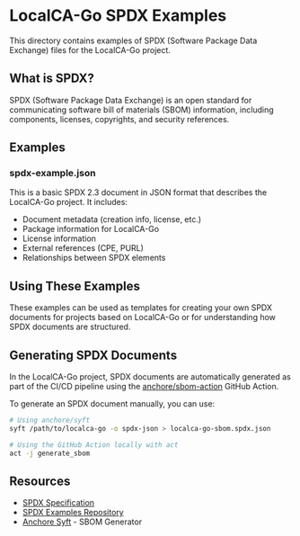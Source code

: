# LocalCA-Go SPDX Examples

This directory contains examples of SPDX (Software Package Data Exchange) files for the LocalCA-Go project.

## What is SPDX?

SPDX (Software Package Data Exchange) is an open standard for communicating software bill of materials (SBOM) information, including components, licenses, copyrights, and security references.

## Examples

### spdx-example.json

This is a basic SPDX 2.3 document in JSON format that describes the LocalCA-Go project. It includes:

- Document metadata (creation info, license, etc.)
- Package information for LocalCA-Go
- License information
- External references (CPE, PURL)
- Relationships between SPDX elements

## Using These Examples

These examples can be used as templates for creating your own SPDX documents for projects based on LocalCA-Go or for understanding how SPDX documents are structured.

## Generating SPDX Documents

In the LocalCA-Go project, SPDX documents are automatically generated as part of the CI/CD pipeline using the [anchore/sbom-action](https://github.com/anchore/sbom-action) GitHub Action.

To generate an SPDX document manually, you can use:

```bash
# Using anchore/syft
syft /path/to/localca-go -o spdx-json > localca-go-sbom.spdx.json

# Using the GitHub Action locally with act
act -j generate_sbom
```

## Resources

- [SPDX Specification](https://spdx.github.io/spdx-spec/)
- [SPDX Examples Repository](https://github.com/spdx/spdx-examples)
- [Anchore Syft](https://github.com/anchore/syft) - SBOM Generator 
